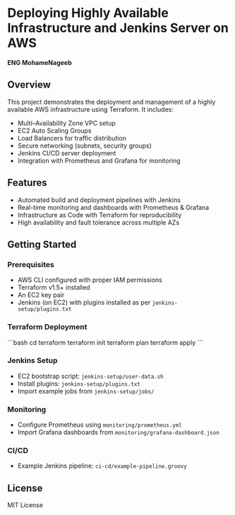 # Deploying Highly Available Infrastructure and Jenkins Server on AWS

**ENG MohameNageeb**

## Overview
This project demonstrates the deployment and management of a highly available AWS infrastructure using Terraform. It includes:

- Multi–Availability Zone VPC setup
- EC2 Auto Scaling Groups
- Load Balancers for traffic distribution
- Secure networking (subnets, security groups)
- Jenkins CI/CD server deployment
- Integration with Prometheus and Grafana for monitoring

## Features
- Automated build and deployment pipelines with Jenkins
- Real-time monitoring and dashboards with Prometheus & Grafana
- Infrastructure as Code with Terraform for reproducibility
- High availability and fault tolerance across multiple AZs

## Getting Started

### Prerequisites
- AWS CLI configured with proper IAM permissions
- Terraform v1.5+ installed
- An EC2 key pair
- Jenkins (on EC2) with plugins installed as per `jenkins-setup/plugins.txt`

### Terraform Deployment
\`\`\`bash
cd terraform
terraform init
terraform plan
terraform apply
\`\`\`

### Jenkins Setup
- EC2 bootstrap script: `jenkins-setup/user-data.sh`
- Install plugins: `jenkins-setup/plugins.txt`
- Import example jobs from `jenkins-setup/jobs/`

### Monitoring
- Configure Prometheus using `monitoring/prometheus.yml`
- Import Grafana dashboards from `monitoring/grafana-dashboard.json`

### CI/CD
- Example Jenkins pipeline: `ci-cd/example-pipeline.groovy`

## License
MIT License